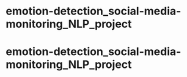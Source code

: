 # emotion-detection_social-media-monitoring_NLP_project
# emotion-detection_social-media-monitoring_NLP_project
